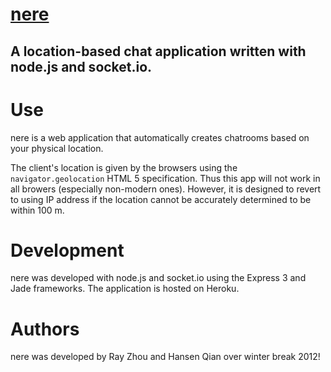 [nere](http://www.nereby.com/)
====

A location-based chat application written with node.js and socket.io.
----

# Use
nere is a web application that automatically creates chatrooms based on your physical location. 

The client's location is given by the browsers using the `navigator.geolocation` HTML 5 specification. Thus this app will not work in all browers (especially non-modern ones). However, it is designed to revert to using IP address if the location cannot be accurately determined to be within 100 m.

# Development
nere was developed with node.js and socket.io using the Express 3 and Jade frameworks. The application is hosted on Heroku.

# Authors
nere was developed by Ray Zhou and Hansen Qian over winter break 2012!